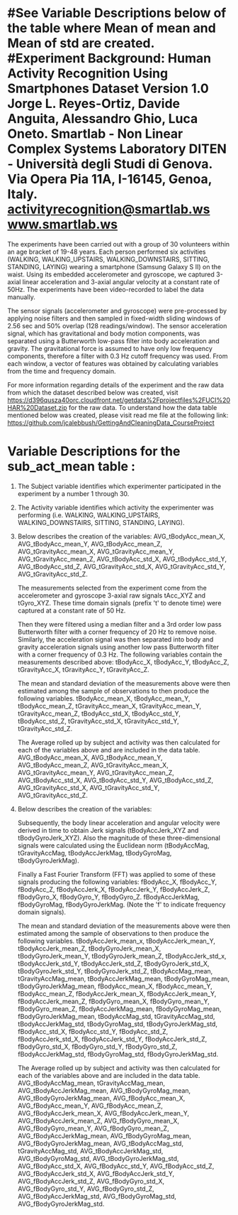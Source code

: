 #See Variable Descriptions below of the table where Mean of mean and Mean of std are created.
#Experiment Background:
Human Activity Recognition Using Smartphones Dataset
Version 1.0
Jorge L. Reyes-Ortiz, Davide Anguita, Alessandro Ghio, Luca Oneto.
Smartlab - Non Linear Complex Systems Laboratory
DITEN - Università degli Studi di Genova.
Via Opera Pia 11A, I-16145, Genoa, Italy.
activityrecognition@smartlab.ws
www.smartlab.ws
==================================================================

The experiments have been carried out with a group of 30 volunteers within an age bracket of 19-48 years. 
Each person performed six activities (WALKING, WALKING_UPSTAIRS, WALKING_DOWNSTAIRS, SITTING, STANDING, LAYING) wearing 
a smartphone (Samsung Galaxy S II) on the waist. Using its embedded accelerometer and gyroscope, we captured 3-axial linear 
acceleration and 3-axial angular velocity at a constant rate of 50Hz. The experiments have been video-recorded to label the data manually.  

The sensor signals (accelerometer and gyroscope) were pre-processed by applying noise filters and then sampled in fixed-width sliding windows 
of 2.56 sec and 50% overlap (128 readings/window). The sensor acceleration signal, which has gravitational and body motion components, was 
separated using a Butterworth low-pass filter into body acceleration and gravity. The gravitational force is assumed to have only low frequency 
components, therefore a filter with 0.3 Hz cutoff frequency was used. From each window, a vector of features was obtained by calculating variables 
from the time and frequency domain.  

For more information regarding details of the experiment and the raw data from which the dataset described below was created,
visit https://d396qusza40orc.cloudfront.net/getdata%2Fprojectfiles%2FUCI%20HAR%20Dataset.zip for the raw data.  To understand how
the data table mentioned below was created, please visit read me file at the following link:
https://github.com/jcalebbush/GettingAndCleaningData_CourseProject



Variable Descriptions for the sub_act_mean table : 
=================
1. The Subject variable identifies which experimenter participated in the experiment by a number 1 through 30. 

2. The Activity variable identifies which activity the experimenter was performing (i.e. WALKING, WALKING_UPSTAIRS, WALKING_DOWNSTAIRS, SITTING, 
   STANDING, LAYING).
3. Below describes the creation of the variables: AVG_tBodyAcc_mean_X, AVG_tBodyAcc_mean_Y, AVG_tBodyAcc_mean_Z, AVG_tGravityAcc_mean_X, 
   AVG_tGravityAcc_mean_Y, AVG_tGravityAcc_mean_Z, AVG_tBodyAcc_std_X, AVG_tBodyAcc_std_Y, AVG_tBodyAcc_std_Z, AVG_tGravityAcc_std_X, 
   AVG_tGravityAcc_std_Y, AVG_tGravityAcc_std_Z.

   The measurements selected from the experiment come from the accelerometer and gyroscope 3-axial raw signals tAcc_XYZ and tGyro_XYZ. 
   These time domain signals (prefix 't' to denote time) were captured at a constant rate of 50 Hz. 

   Then they were filtered using a median filter and a 3rd order low pass Butterworth filter with a corner frequency of 20 Hz to remove noise. 
   Similarly, the acceleration signal was then separated into body and gravity acceleration signals using another low pass Butterworth filter 
   with a corner frequency of 0.3 Hz. The following variables contain the measurements described above:
   tBodyAcc_X, tBodyAcc_Y, tBodyAcc_Z, tGravityAcc_X, tGravityAcc_Y, tGravityAcc_Z.

   The mean and standard deviation of the measurements above were then estimated among the sample of observations to then produce the following variables.
   tBodyAcc_mean_X, tBodyAcc_mean_Y, tBodyAcc_mean_Z, tGravityAcc_mean_X, tGravityAcc_mean_Y, tGravityAcc_mean_Z,
   tBodyAcc_std_X, tBodyAcc_std_Y, tBodyAcc_std_Z, tGravityAcc_std_X, tGravityAcc_std_Y, tGravityAcc_std_Z.

   The Average rolled up by subject and activity was then calculated for each of the variables above and are included in the data table.
   AVG_tBodyAcc_mean_X, AVG_tBodyAcc_mean_Y, AVG_tBodyAcc_mean_Z, AVG_tGravityAcc_mean_X, AVG_tGravityAcc_mean_Y, AVG_tGravityAcc_mean_Z,
   AVG_tBodyAcc_std_X, AVG_tBodyAcc_std_Y, AVG_tBodyAcc_std_Z, AVG_tGravityAcc_std_X, AVG_tGravityAcc_std_Y, AVG_tGravityAcc_std_Z.
   
4. Below describes the creation of the variables: 
   
   Subsequently, the body linear acceleration and angular velocity were derived in time to 
   obtain Jerk signals (tBodyAccJerk_XYZ and tBodyGyroJerk_XYZ). Also the magnitude of these 
   three-dimensional signals were calculated using the Euclidean norm (tBodyAccMag, tGravityAccMag, 
   tBodyAccJerkMag, tBodyGyroMag, tBodyGyroJerkMag). 

   Finally a Fast Fourier Transform (FFT) was applied to some of these signals producing the following variables:
   fBodyAcc_X, fBodyAcc_Y, fBodyAcc_Z, fBodyAccJerk_X, fBodyAccJerk_Y, fBodyAccJerk_Z, fBodyGyro_X, fBodyGyro_Y, fBodyGyro_Z.
   fBodyAccJerkMag, fBodyGyroMag, fBodyGyroJerkMag. (Note the 'f' to indicate frequency domain signals). 
   
   The mean and standard deviation of the measurements above were then estimated among the sample of observations to then produce the following variables.
  tBodyAccJerk_mean_x, tBodyAccJerk_mean_Y, tBodyAccJerk_mean_Z, tBodyGyroJerk_mean_X, tBodyGyroJerk_mean_Y, tBodyGyroJerk_mean_Z,
   tBodyAccJerk_std_x, tBodyAccJerk_std_Y, tBodyAccJerk_std_Z, tBodyGyroJerk_std_X, tBodyGyroJerk_std_Y, tBodyGyroJerk_std_Z,
   tBodyAccMag_mean, tGravityAccMag_mean, tBodyAccJerkMag_mean, tBodyGyroMag_mean, tBodyGyroJerkMag_mean, fBodyAcc_mean_X, fBodyAcc_mean_Y, 
   fBodyAcc_mean_Z, fBodyAccJerk_mean_X, fBodyAccJerk_mean_Y, fBodyAccJerk_mean_Z, fBodyGyro_mean_X, fBodyGyro_mean_Y, fBodyGyro_mean_Z, 
   fBodyAccJerkMag_mean, fBodyGyroMag_mean, fBodyGyroJerkMag_mean, tBodyAccMag_std, tGravityAccMag_std, tBodyAccJerkMag_std, tBodyGyroMag_std, 
   tBodyGyroJerkMag_std, fBodyAcc_std_X, fBodyAcc_std_Y, fBodyAcc_std_Z, fBodyAccJerk_std_X, fBodyAccJerk_std_Y, fBodyAccJerk_std_Z, 
   fBodyGyro_std_X, fBodyGyro_std_Y, fBodyGyro_std_Z, fBodyAccJerkMag_std, fBodyGyroMag_std, fBodyGyroJerkMag_std.

   The Average rolled up by subject and activity was then calculated for each of the variables above and are included in the data table.
   AVG_tBodyAccMag_mean, tGravityAccMag_mean, AVG_tBodyAccJerkMag_mean, AVG_tBodyGyroMag_mean, AVG_tBodyGyroJerkMag_mean, AVG_fBodyAcc_mean_X, 
   AVG_fBodyAcc_mean_Y, AVG_fBodyAcc_mean_Z, AVG_fBodyAccJerk_mean_X, AVG_fBodyAccJerk_mean_Y, AVG_fBodyAccJerk_mean_Z, AVG_fBodyGyro_mean_X, 
   AVG_fBodyGyro_mean_Y, AVG_fBodyGyro_mean_Z, AVG_fBodyAccJerkMag_mean, AVG_fBodyGyroMag_mean, AVG_fBodyGyroJerkMag_mean, AVG_tBodyAccMag_std, 
   tGravityAccMag_std, AVG_tBodyAccJerkMag_std, AVG_tBodyGyroMag_std, AVG_tBodyGyroJerkMag_std, AVG_fBodyAcc_std_X, AVG_fBodyAcc_std_Y, 
   AVG_fBodyAcc_std_Z, AVG_fBodyAccJerk_std_X, AVG_fBodyAccJerk_std_Y, AVG_fBodyAccJerk_std_Z, AVG_fBodyGyro_std_X, AVG_fBodyGyro_std_Y, 
   AVG_fBodyGyro_std_Z, AVG_fBodyAccJerkMag_std, AVG_fBodyGyroMag_std, AVG_fBodyGyroJerkMag_std.
